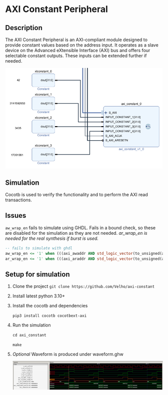 # AXI Constant Peripheral

## Description

The AXI Constant Peripheral is an AXI-compliant module designed to provide constant values based on the address input. It operates as a slave device on the Advanced eXtensible Interface (AXI) bus and offers four selectable constant outputs. These inputs can be extended further if needed.

![AXI Constant in Vivado](docs/axi_constant_in_vivado.png)

## Simulation

Cocotb is used to verify the functionality and to perform the AXI read transactions.

## Issues

`aw_wrap_en` fails to simulate using GHDL. Fails in a bound check, so these are disabled for the
simulation as they are not needed. _ar_wrap_en is needed for the real synthesis if burst is used._
```vhdl
-- fails to simulate with ghdl
aw_wrap_en <= '1' when (((axi_awaddr AND std_logic_vector(to_unsigned(aw_wrap_size,C_S_AXI_ADDR_WIDTH))) XOR std_logic_vector(to_unsigned(aw_wrap_size,C_S_AXI_ADDR_WIDTH))) = low) else '0';
ar_wrap_en <= '1' when (((axi_araddr AND std_logic_vector(to_unsigned(ar_wrap_size,C_S_AXI_ADDR_WIDTH))) XOR std_logic_vector(to_unsigned(ar_wrap_size,C_S_AXI_ADDR_WIDTH))) = low) else '0';
```

## Setup for simulation

1. Clone the project
    `git clone https://github.com/Velho/axi-constant`
2. Install latest python 3.10+
3. Install the cocotb and dependencies

    `pip3 install cocotb cocotbext-axi`

4. Run the simulation

    `cd axi_constant`

    `make`

5. _Optional_ Waveform is produced under waveform.ghw

    ![AXI Constant Waveform](docs/gtkwave_sim_waveform.png)
